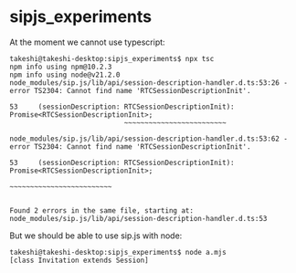 # sipjs_experiments

At the moment we cannot use typescript:
```
takeshi@takeshi-desktop:sipjs_experiments$ npx tsc
npm info using npm@10.2.3
npm info using node@v21.2.0
node_modules/sip.js/lib/api/session-description-handler.d.ts:53:26 - error TS2304: Cannot find name 'RTCSessionDescriptionInit'.

53     (sessionDescription: RTCSessionDescriptionInit): Promise<RTCSessionDescriptionInit>;
                            ~~~~~~~~~~~~~~~~~~~~~~~~~

node_modules/sip.js/lib/api/session-description-handler.d.ts:53:62 - error TS2304: Cannot find name 'RTCSessionDescriptionInit'.

53     (sessionDescription: RTCSessionDescriptionInit): Promise<RTCSessionDescriptionInit>;
                                                                ~~~~~~~~~~~~~~~~~~~~~~~~~


Found 2 errors in the same file, starting at: node_modules/sip.js/lib/api/session-description-handler.d.ts:53

```

But we should be able to use sip.js with node:
```
takeshi@takeshi-desktop:sipjs_experiments$ node a.mjs 
[class Invitation extends Session]
```
